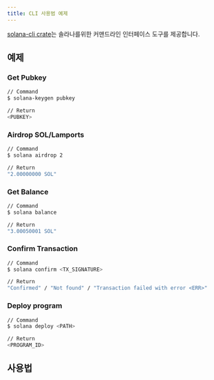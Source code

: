 ```yaml
---
title: CLI 사용범 예제
---
```


[ solana-cli crate](https://crates.io/crates/solana-cli)는 솔라나를위한 커맨드라인 인터페이스 도구를 제공합니다.

## 예제

### Get Pubkey

```bash
// Command
$ solana-keygen pubkey

// Return
<PUBKEY>
```

### Airdrop SOL/Lamports

```bash
// Command
$ solana airdrop 2

// Return
"2.00000000 SOL"
```

### Get Balance

```bash
// Command
$ solana balance

// Return
"3.00050001 SOL"
```

### Confirm Transaction

```bash
// Command
$ solana confirm <TX_SIGNATURE>

// Return
"Confirmed" / "Not found" / "Transaction failed with error <ERR>"
```

### Deploy program

```bash
// Command
$ solana deploy <PATH>

// Return
<PROGRAM_ID>
```

## 사용법

###

```text

```
